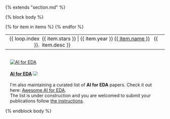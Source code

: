 {% extends "section.md" %}

{% block body %}
<table class="table table-hover">
{% for item in items %}
<tr>
  <td align='right' style='padding-right:0;padding-left:0;'>{{ loop.index }}.</td>
  <td>
    <span class='cvdate'><i class="fa fas fa-star" style="color: #FFD43B"></i> {{ item.stars }} | {{ item.year }}</span>
    <a href="{{ item.repo_url }}">{{ item.name }}</a> &nbsp;
    {{ item.desc }}
    <!-- {% if item.url %} -->
    <!--     <a href="{{ item.url }}">{{ item.name }}</a> {{ item.details }} -->
    <!-- {% else %} -->
    <!--     {{ item.name }} {{item.details }} -->
    <!-- {% endif %} -->
  </td>
</tr>
{% endfor %}
</table>

<div class="well" style="padding:15px">
<div class="media">
<div class="media-left media-middle col-xs-3 col-sm-2 col-md-1">
<a href="https://ai4eda.github.io/" target="_blank">
    <img class="media-object img-rounded" src="/images/ai4eda.png" alt="AI for EDA">
</a>
</div>
<h4 class="media-heading"><a href="https://ai4eda.github.io/" target="_blank">AI for EDA</a>
<img style="border:none;max-height:.9em;margin:0;padding:0" src="https://api.visitorbadge.io/api/visitors?path=https%3A%2F%2Fai4eda.github.io%2F&labelColor=%231863e6&countColor=%23d9e3f0&style=flat-square&labelStyle=upper" />
</h4>
<div class="media-body media-middle">
<p style="margin:0">
I'm also maintaining a curated list of <b>AI for EDA</b> papers. Check it out here:
<a href="https://ai4eda.github.io" target="_blank">Awesome AI for EDA</a>. <br>
The list is under construction and you are welcomed to submit your publications follow
<a href="https://ai4eda.github.io/about/" target="_blank">the instructions</a>.
</p>
</div>
</div>
</div>
{% endblock body %}
